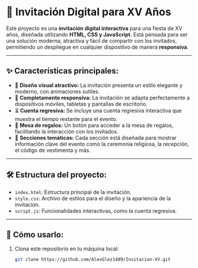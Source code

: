 # 🎉 Invitación Digital para XV Años

Este proyecto es una **invitación digital interactiva** para una fiesta de XV años, diseñada utilizando **HTML, CSS y JavaScript**. Está pensada para ser una solución moderna, atractiva y fácil de compartir con los invitados, permitiendo un despliegue en cualquier dispositivo de manera **responsiva**.

---

## ✨ Características principales:

- 🌸 **Diseño visual atractivo:** La invitación presenta un estilo elegante y moderno, con animaciones sutiles.
- 📱 **Completamente responsiva:** La invitación se adapta perfectamente a dispositivos móviles, tabletas y pantallas de escritorio.
- ⏳ **Cuenta regresiva:** Se incluye una cuenta regresiva interactiva que muestra el tiempo restante para el evento.
- 🎁 **Mesa de regalos:** Un botón para acceder a la mesa de regalos, facilitando la interacción con los invitados.
- 🎀 **Secciones temáticas:** Cada sección está diseñada para mostrar información clave del evento como la ceremonia religiosa, la recepción, el código de vestimenta y más.

---

## 🛠 Estructura del proyecto:

- `index.html`: Estructura principal de la invitación.
- `style.css`: Archivo de estilos para el diseño y la apariencia de la invitación.
- `script.js`: Funcionalidades interactivas, como la cuenta regresiva.

---

## 🚀 Cómo usarlo:

1. Clona este repositorio en tu máquina local:
   ```bash
   git clone https://github.com/AlexGlez1489/Invitacion-XV.git
